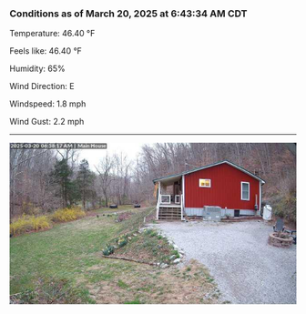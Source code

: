 ### Conditions as of March 20, 2025 at 6:43:34 AM CDT 

Temperature: 46.40 &deg;F

Feels like: 46.40 &deg;F

Humidity: 65%

Wind Direction: E

Windspeed: 1.8 mph

Wind Gust: 2.2 mph

---

<img src="./images/latest.jpeg"/>

